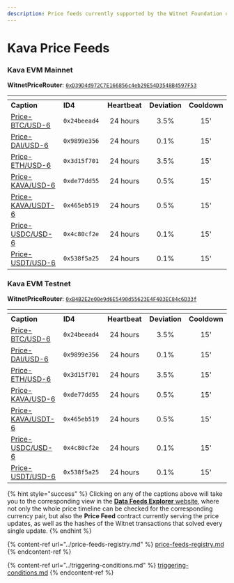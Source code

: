 ```yaml
---
description: Price feeds currently supported by the Witnet Foundation on the Kava ecosystem
---
```


# Kava Price Feeds

### Kava EVM Mainnet

**WitnetPriceRouter**: [`0xD39D4d972C7E166856c4eb29E54D3548B4597F53`](https://explorer.kava.io/address/0xD39D4d972C7E166856c4eb29E54D3548B4597F53)

<table data-header-hidden><thead><tr><th width="212"></th><th width="150"></th><th width="135" align="center"></th><th width="108" align="center"></th><th align="center"></th></tr></thead><tbody><tr><td><strong>Caption</strong></td><td><strong>ID4</strong></td><td align="center"><strong>Heartbeat</strong></td><td align="center"><strong>Deviation</strong></td><td align="center"><strong>Cooldown</strong></td></tr><tr><td><a href="https://feeds.witnet.io/kava/kava-mainnet_btc-usd_6">Price-BTC/USD-6</a></td><td><code>0x24beead4</code></td><td align="center">24 hours</td><td align="center">3.5%</td><td align="center">15'</td></tr><tr><td><a href="https://feeds.witnet.io/kava/kava-mainnet_dai-usd_6">Price-DAI/USD-6</a></td><td><code>0x9899e356</code></td><td align="center">24 hours</td><td align="center">0.1%</td><td align="center">15'</td></tr><tr><td><a href="https://feeds.witnet.io/kava/kava-mainnet_eth-usd_6">Price-ETH/USD-6</a></td><td><code>0x3d15f701</code></td><td align="center">24 hours</td><td align="center">3.5%</td><td align="center">15'</td></tr><tr><td><a href="https://feeds.witnet.io/kava/kava-mainnet_kava-usd_6">Price-KAVA/USD-6</a></td><td><code>0xde77dd55</code></td><td align="center">24 hours</td><td align="center">0.5%</td><td align="center">15'</td></tr><tr><td><a href="https://feeds.witnet.io/kava/kava-mainnet_kava-usdt_6">Price-KAVA/USDT-6</a></td><td><code>0x465eb519</code></td><td align="center">24 hours</td><td align="center">0.5%</td><td align="center">15'</td></tr><tr><td><a href="https://feeds.witnet.io/kava/kava-mainnet_usdc-usd_6">Price-USDC/USD-6</a></td><td><code>0x4c80cf2e</code></td><td align="center">24 hours</td><td align="center">0.1%</td><td align="center">15'</td></tr><tr><td><a href="https://feeds.witnet.io/kava/kava-mainnet_usdt-usd_6">Price-USDT/USD-6</a></td><td><code>0x538f5a25</code></td><td align="center">24 hours</td><td align="center">0.1%</td><td align="center">15'</td></tr></tbody></table>

### Kava EVM Testnet

**WitnetPriceRouter**: [`0xB4B2E2e00e9d6E5490d55623E4F403EC84c6D33f`](https://explorer.testnet.kava.io/address/0xB4B2E2e00e9d6E5490d55623E4F403EC84c6D33f)

<table data-header-hidden><thead><tr><th width="212"></th><th width="145"></th><th width="141" align="center"></th><th width="108" align="center"></th><th align="center"></th></tr></thead><tbody><tr><td><strong>Caption</strong></td><td><strong>ID4</strong></td><td align="center"><strong>Heartbeat</strong></td><td align="center"><strong>Deviation</strong></td><td align="center"><strong>Cooldown</strong></td></tr><tr><td><a href="https://feeds.witnet.io/kava/kava-testnet_btc-usd_6">Price-BTC/USD-6</a></td><td><code>0x24beead4</code></td><td align="center">24 hours</td><td align="center">3.5%</td><td align="center">15'</td></tr><tr><td><a href="https://feeds.witnet.io/kava/kava-testnet_dai-usd_6">Price-DAI/USD-6</a></td><td><code>0x9899e356</code></td><td align="center">24 hours</td><td align="center">0.1%</td><td align="center">15'</td></tr><tr><td><a href="https://feeds.witnet.io/kava/kava-testnet_eth-usd_6">Price-ETH/USD-6</a></td><td><code>0x3d15f701</code></td><td align="center">24 hours</td><td align="center">3.5%</td><td align="center">15'</td></tr><tr><td><a href="https://feeds.witnet.io/kava/kava-testnet_kava-usd_6">Price-KAVA/USD-6</a></td><td><code>0xde77dd55</code></td><td align="center">24 hours</td><td align="center">0.5%</td><td align="center">15'</td></tr><tr><td><a href="https://feeds.witnet.io/feeds/kava-testnet_kava-usdt_6">Price-KAVA/USDT-6</a></td><td><code>0x465eb519</code></td><td align="center">24 hours</td><td align="center">0.5%</td><td align="center">15'</td></tr><tr><td><a href="https://feeds.witnet.io/kava/kava-testnet_usdc-usd_6">Price-USDC/USD-6</a></td><td><code>0x4c80cf2e</code></td><td align="center">24 hours</td><td align="center">0.1%</td><td align="center">15'</td></tr><tr><td><a href="https://feeds.witnet.io/kava/kava-testnet_usdt-usd_6">Price-USDT/USD-6</a></td><td><code>0x538f5a25</code></td><td align="center">24 hours</td><td align="center">0.1%</td><td align="center">15'</td></tr></tbody></table>

{% hint style="success" %}
Clicking on any of the captions above will take you to the corresponding view in the [**Data Feeds Explorer** website](https://feeds.witnet.io), where not only the whole price timeline can be checked for the corresponding currency pair, but also the **Price Feed** contract currently serving the price updates, as well as the hashes of the Witnet transactions that solved every single update.
{% endhint %}

{% content-ref url="../price-feeds-registry.md" %}
[price-feeds-registry.md](../price-feeds-registry.md)
{% endcontent-ref %}

{% content-ref url="../triggering-conditions.md" %}
[triggering-conditions.md](../triggering-conditions.md)
{% endcontent-ref %}
